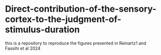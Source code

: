# Direct-contribution-of-the-sensory-cortex-to-the-judgment-of-stimulus-duration

this is a repository to reproduce the figures presented in Reinartz1 and Fassihi et al 2024
